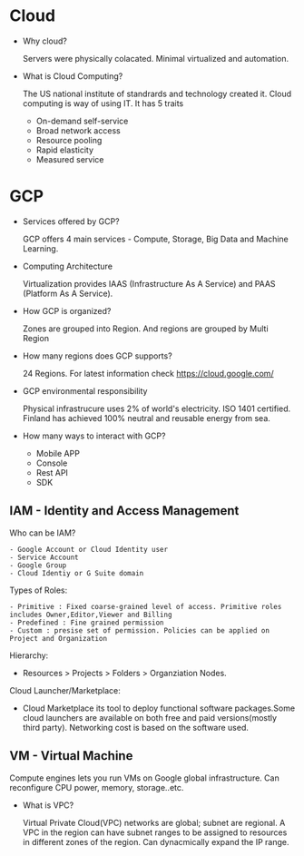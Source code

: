 # Cloud
- Why cloud?
  
  Servers were physically colacated. Minimal virtualized and automation. 
   
- What is Cloud Computing?

  The US national institute of standrards and technology created it. Cloud computing is way of using IT. It has 5 traits
  - On-demand self-service
  - Broad network access
  - Resource pooling
  - Rapid elasticity
  - Measured service
  
# GCP
- Services offered by GCP?
  
   GCP offers 4 main services - Compute, Storage, Big Data and Machine Learning.

- Computing Architecture

  Virtualization provides IAAS (Infrastructure As A Service) and PAAS (Platform As A Service). 

- How GCP is organized?

  Zones are grouped into Region. And regions are grouped by Multi Region
  
- How many regions does GCP supports?

  24 Regions. For latest information check https://cloud.google.com/
  
- GCP environmental responsibility

  Physical infrastrucure uses 2% of world's electricity. ISO 1401 certified. Finland has achieved 100% neutral and reusable energy from sea.
  
- How many ways to interact with GCP?

  - Mobile APP
  - Console
  - Rest API
  - SDK
  
## IAM - Identity and Access Management
   
  Who can be IAM?
   
    - Google Account or Cloud Identity user
    - Service Account
    - Google Group
    - Cloud Identiy or G Suite domain
  
  Types of Roles:
   
    - Primitive : Fixed coarse-grained level of access. Primitive roles includes Owner,Editor,Viewer and Billing
    - Predefined : Fine grained permission  
    - Custom : presise set of permission. Policies can be applied on Project and Organization

  Hierarchy: 
 
  - Resources > Projects > Folders > Organziation Nodes.
    
  Cloud Launcher/Marketplace:
   
  - Cloud Marketplace its tool to deploy functional software packages.Some cloud launchers are available on both free and paid versions(mostly third party).  Networking cost is based on the software used. 
  
  ## VM - Virtual Machine
  
  Compute engines lets you run VMs on Google global infrastructure. Can reconfigure CPU power, memory, storage..etc.
  
  - What is VPC?
  
    Virtual Private Cloud(VPC) networks are global; subnet are regional. A VPC in the region can have subnet ranges to be assigned to resources in different zones of the region. Can dynacmically expand the IP range. 

  
